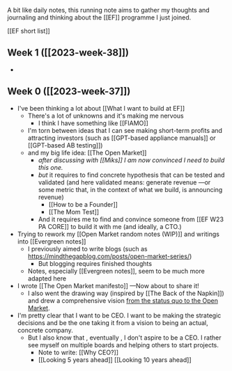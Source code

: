 A bit like daily notes, this running note aims to gather my thoughts and journaling and thinking about the [[EF]] programme I just joined.

[[EF short list]]

## Week 1 ([[2023-week-38]])

- 

## Week 0 ([[2023-week-37]])

- I've been thinking a lot about [[What I want to build at EF]]
	- There's a lot of unknowns and it's making me nervous
		- I think I have something like [[FIAMO]]
	- I'm torn between ideas that I can see making short-term profits and attracting investors (such as [[GPT-based appliance manuals]] or [[GPT-based AB testing]])
	- and my big life idea: [[The Open Market]]
		- _after discussing with [[Miks]] I am now convinced I need to build this one._
		- _but_ it requires to find concrete hypothesis that can be tested and validated (and here validated means: generate revenue —or some metric that, in the context of what we build, is announcing revenue)
			- [[How to be a Founder]]
			- [[The Mom Test]]
		- And it requires me to find and convince someone from [[EF W23 PA CORE]] to build it with me (and ideally, a CTO.)
- Trying to rework my [[Open Market random notes (WIP)]] and writings into [[Evergreen notes]]
	- I previously aimed to write blogs (such as https://mindthegapblog.com/posts/open-market-series/)
		- But blogging requires finished thoughts
	- Notes, especially [[Evergreen notes]], seem to be much more adapted here
- I wrote [[The Open Market manifesto]] —Now about to share it!
	- I also went the drawing way (inspired by [[The Back of the Napkin]]) and drew a comprehensive vision [from the status quo to the Open Market](https://drive.google.com/file/d/1RTec72Niv_KrLNu12v-U8Q_a22dbKKJd/view?usp=sharing).
- I'm pretty clear that I want to be CEO. I want to be making the strategic decisions and be the one taking it from a vision to being an actual, concrete company.
	- But I also know that , eventually , I don't aspire to be a CEO. I rather see myself on multiple boards and helping others to start projects.
		- Note to write: [[Why CEO?]]
		- [[Looking 5 years ahead]] [[Looking 10 years ahead]]
